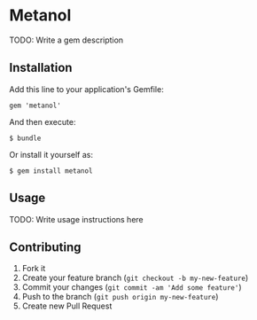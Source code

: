 # Metanol

TODO: Write a gem description

## Installation

Add this line to your application's Gemfile:

    gem 'metanol'

And then execute:

    $ bundle

Or install it yourself as:

    $ gem install metanol

## Usage

TODO: Write usage instructions here

## Contributing

1. Fork it
2. Create your feature branch (`git checkout -b my-new-feature`)
3. Commit your changes (`git commit -am 'Add some feature'`)
4. Push to the branch (`git push origin my-new-feature`)
5. Create new Pull Request

